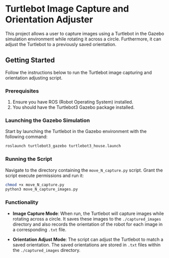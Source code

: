 # Turtlebot Image Capture and Orientation Adjuster

This project allows a user to capture images using a Turtlebot in the Gazebo simulation environment while rotating it across a circle. Furthermore, it can adjust the Turtlebot to a previously saved orientation.

## Getting Started

Follow the instructions below to run the Turtlebot image capturing and orientation adjusting script.

### Prerequisites

1. Ensure you have ROS (Robot Operating System) installed.
2. You should have the Turtlebot3 Gazebo package installed.

### Launching the Gazebo Simulation

Start by launching the Turtlebot in the Gazebo environment with the following command:

```bash
roslaunch turtlebot3_gazebo turtlebot3_house.launch
```

### Running the Script

Navigate to the directory containing the `move_N_capture.py` script. Grant the script execute permissions and run it:

```bash
chmod +x move_N_capture.py
python3 move_N_capture_images.py
```


### Functionality

- **Image Capture Mode**: When run, the Turtlebot will capture images while rotating across a circle. It saves these images to the `./captured_images` directory and also records the orientation of the robot for each image in a corresponding `.txt` file.
  
- **Orientation Adjust Mode**: The script can adjust the Turtlebot to match a saved orientation. The saved orientations are stored in `.txt` files within the `./captured_images` directory.




